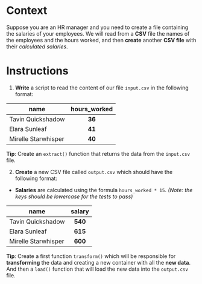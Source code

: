 # Context

Suppose you are an HR manager and you need to create a file containing the salaries of your employees. We will read from a **CSV** file the names of the employees and the hours worked, and then **create** another **CSV file** with their *calculated salaries*.

# Instructions

1. **Write** a script to read the content of our file `input.csv` in the following format:

| name  | hours_worked |
| ------------- |:-------------:|
| Tavin Quickshadow      | **36**     |
| Elara Sunleaf      | **41**     |
| Mirelle Starwhisper      | **40**     |

**Tip**: Create an `extract()` function that returns the data from the `input.csv` file.

2. **Create** a new CSV file called `output.csv` which should have the following format:

* **Salaries** are calculated using the formula `hours_worked * 15`. *(Note: the keys should be lowercase for the tests to pass)*

| name  | salary |
| ------------- |:-------------:|
| Tavin Quickshadow      | **540**     |
| Elara Sunleaf      | **615**     |
| Mirelle Starwhisper      | **600**     |

**Tip**: Create a first function `transform()` which will be responsible for **transforming** the data and creating a new container with all the **new data**. And then a `load()` function that will load the new data into the `output.csv` file.
